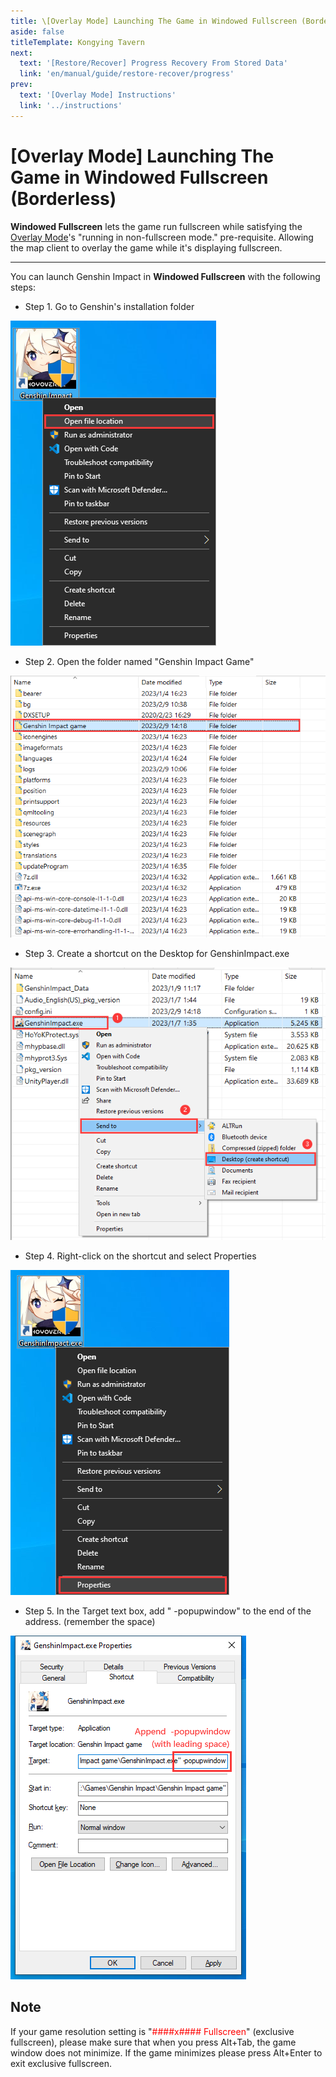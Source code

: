 ```yaml
---
title: \[Overlay Mode] Launching The Game in Windowed Fullscreen (Borderless)
aside: false
titleTemplate: Kongying Tavern
next:
  text: '[Restore/Recover] Progress Recovery From Stored Data'
  link: 'en/manual/guide/restore-recover/progress'
prev:
  text: '[Overlay Mode] Instructions'
  link: '../instructions'
---
```


[原文：【窗口全屏/无边框窗口模式】启动游戏]: (https://support.qq.com/products/321980/faqs/97887)

# [Overlay Mode] Launching The Game in Windowed Fullscreen (Borderless)

**Windowed Fullscreen** lets the game run fullscreen while satisfying the [Overlay Mode](https://support.qq.com/products/321980/faqs-more/?id=135544)'s "running in non-fullscreen mode." pre-requisite. Allowing the map client to overlay the game while it's displaying fullscreen.

---

You can launch Genshin Impact in **Windowed Fullscreen** with the following steps:

- Step 1. Go to Genshin's installation folder

![](/imgs/en/manual/fullscreen-windowed/1.png)

- Step 2. Open the folder named "Genshin Impact Game"

![](/imgs/en/manual/fullscreen-windowed/2.png)

- Step 3. Create a shortcut on the Desktop for GenshinImpact.exe

![](/imgs/en/manual/fullscreen-windowed/3.png)

- Step 4. Right-click on the shortcut and select Properties

![](/imgs/en/manual/fullscreen-windowed/4.png)

- Step 5. In the Target text box, add " -popupwindow" to the end of the address. (remember the space)

![](/imgs/en/manual/fullscreen-windowed/5.png)

## Note

If your game resolution setting is "<span style="color: red">####x#### Fullscreen</span>" (exclusive fullscreen), please make sure that when you press Alt+Tab, the game window does not minimize. If the game minimizes please press Alt+Enter to exit exclusive fullscreen.
